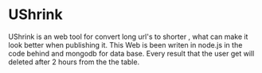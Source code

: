 # UShrink
UShrink is an web tool for convert long url's to shorter , what can make it look better when publishing it. 
This Web is been writen in node.js in the code behind and mongodb for data base. 
Every result that the user get will deleted after 2 hours from the the table.
